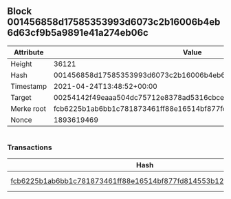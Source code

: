## Block 001456858d17585353993d6073c2b16006b4eb6d63cf9b5a9891e41a274eb06c

Attribute | Value
--- | ---
Height | 36121
Hash | 001456858d17585353993d6073c2b16006b4eb6d63cf9b5a9891e41a274eb06c
Timestamp | 2021-04-24T13:48:52+00:00
Target | 00254142f49eaaa504dc75712e8378ad5316cbcead634704b3734b6271167cc4
Merke root | fcb6225b1ab6bb1c781873461ff88e16514bf877fd814553b12c00eed54d91a2
Nonce | 1893619469

```

```

### Transactions

Hash | Amount
--- | ---
[fcb6225b1ab6bb1c781873461ff88e16514bf877fd814553b12c00eed54d91a2](fcb6225b1ab6bb1c781873461ff88e16514bf877fd814553b12c00eed54d91a2.md) | 10.00000000 SKEPTI 
